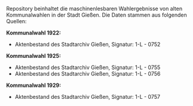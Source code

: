 Repository beinhaltet die maschinenlesbaren Wahlergebnisse von alten Kommunalwahlen in der Stadt Gießen. Die Daten stammen aus folgenden Quellen:


**Kommunalwahl 1922:**  
* Aktenbestand des Stadtarchiv Gießen, Signatur: 1-L - 0752

**Kommunalwahl 1925:**  
* Aktenbestand des Stadtarchiv Gießen, Signatur: 1-L - 0755
* Aktenbestand des Stadtarchiv Gießen, Signatur: 1-L - 0756

**Kommunalwahl 1929:**  
* Aktenbestand des Stadtarchiv Gießen, Signatur: 1-L - 0757
